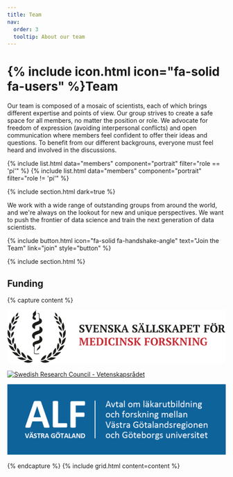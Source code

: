 ```yaml
---
title: Team
nav:
  order: 3
  tooltip: About our team
---
```


# {% include icon.html icon="fa-solid fa-users" %}Team

Our team is composed of a mosaic of scientists, each of which brings different expertise and points of view. Our group strives to create a safe space for all members, no matter the position or role. We advocate for freedom of expression (avoiding interpersonal conflicts) and open communication where members feel confident to offer their ideas and questions. To benefit from our different backgrouns, everyone must feel heard and involved in the discussions. 

{% include list.html data="members" component="portrait" filter="role == 'pi'" %}
{% include list.html data="members" component="portrait" filter="role != 'pi'" %}

{% include section.html dark=true %}

We work with a wide range of outstanding groups from around the world, and we're always on the lookout for new and unique perspectives.
We want to push the frontier of data science and train the next generation of data scientists.

{%
  include button.html
  icon="fa-solid fa-handshake-angle"
  text="Join the Team"
  link="join"
  style="button"
%}

{% include section.html %}

## Funding

{% capture content %}

[![Swedish Society for Medical Research - Svenska Sällskapet för Medicinsk Forskning](/images/team/ssmf-logo-head.svg)](https://www.ssmf.se/)  

[![Swedish Research Council - Vetenskapsrådet](/images/team/logotyp_vetenskapsrådet_liggande_sv.svg)](https://www.vr.se/)  

[![ALF-Agreement concerning research and education of doctors](/images/team/alf.png)](https://www.alfvastragotaland.se/)  

{% endcapture %}
{% include grid.html content=content %}

